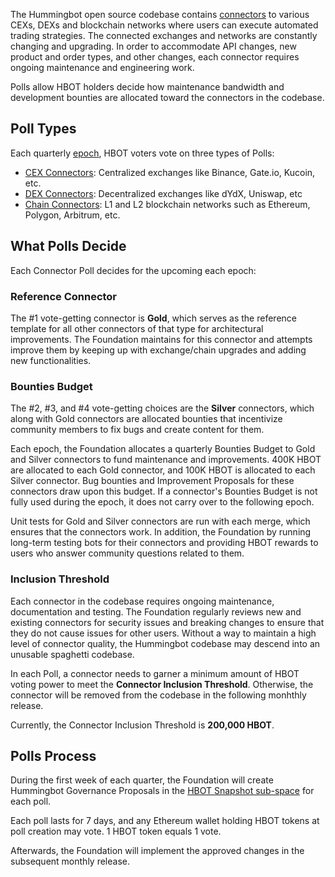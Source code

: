 The Hummingbot open source codebase contains [connectors](../exchanges/index.md) to various CEXs, DEXs and blockchain networks where users can execute automated trading strategies. The connected exchanges and networks are constantly changing and upgrading. In order to accommodate API changes, new product and order types, and other changes, each connector requires ongoing maintenance and engineering work.

Polls allow HBOT holders decide how maintenance bandwidth and development bounties are allocated toward the connectors in the codebase.

## Poll Types

Each quarterly [epoch](epochs.md), HBOT voters vote on three types of Polls:

* [CEX Connectors](../cex-connectors/index.md): Centralized exchanges like Binance, Gate.io, Kucoin, etc.
* [DEX Connectors](../dex-connectors/index.md): Decentralized exchanges like dYdX, Uniswap, etc
* [Chain Connectors](../chains/index.md): L1 and L2 blockchain networks such as Ethereum, Polygon, Arbitrum, etc.

## What Polls Decide

Each Connector Poll decides for the upcoming each epoch:

### Reference Connector

The #1 vote-getting connector is **Gold**, which serves as the reference template for all other connectors of that type for architectural improvements. The Foundation maintains for this connector and attempts improve them by keeping up with exchange/chain upgrades and adding new functionalities.

### Bounties Budget

The #2, #3, and #4 vote-getting choices are the **Silver** connectors, which along with Gold connectors are allocated bounties that incentivize community members to fix bugs and create content for them.

Each epoch, the Foundation allocates a quarterly Bounties Budget to Gold and Silver connectors to fund maintenance and improvements. 400K HBOT are allocated to each Gold connector, and 100K HBOT is allocated to each Silver connector. Bug bounties and Improvement Proposals for these connectors draw upon this budget. If a connector's Bounties Budget is not fully used during the epoch, it does not carry over to the following epoch.

Unit tests for Gold and Silver connectors are run with each merge, which ensures that the connectors work. In addition, the Foundation by running long-term testing bots for their connectors and providing HBOT rewards to users who answer community questions related to them.

### Inclusion Threshold

Each connector in the codebase requires ongoing maintenance, documentation and testing. The Foundation regularly reviews new and existing connectors for security issues and breaking changes to ensure that they do not cause issues for other users. Without a way to maintain a high level of connector quality, the Hummingbot codebase may descend into an unusable spaghetti codebase.

In each Poll, a connector needs to garner a minimum amount of HBOT voting power to meet the **Connector Inclusion Threshold**. Otherwise, the connector will be removed from the codebase in the following monhthly release.

Currently, the Connector Inclusion Threshold is **200,000 HBOT**.

## Polls Process

During the first week of each quarter, the Foundation will create Hummingbot Governance Proposals in the [HBOT Snapshot sub-space](https://snapshot.org/#/hbot.eth) for each poll.

Each poll lasts for 7 days, and any Ethereum wallet holding HBOT tokens at poll creation may vote. 1 HBOT token equals 1 vote.

Afterwards, the Foundation will implement the approved changes in the subsequent monthly release.
